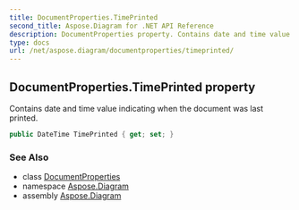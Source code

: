 ```yaml
---
title: DocumentProperties.TimePrinted
second_title: Aspose.Diagram for .NET API Reference
description: DocumentProperties property. Contains date and time value indicating when the document was last printed
type: docs
url: /net/aspose.diagram/documentproperties/timeprinted/
---
```

## DocumentProperties.TimePrinted property

Contains date and time value indicating when the document was last printed.

```csharp
public DateTime TimePrinted { get; set; }
```

### See Also

* class [DocumentProperties](../)
* namespace [Aspose.Diagram](../../documentproperties/)
* assembly [Aspose.Diagram](../../../)


